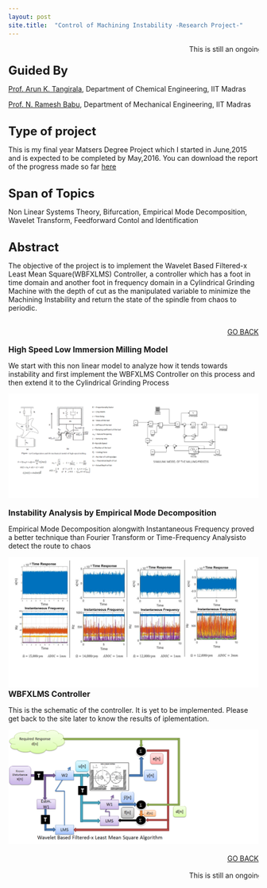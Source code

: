 ```yaml
---
layout: post
site.title:  "Control of Machining Instability -Research Project-"
---
```

<marquee>This is still an ongoing project. Please look back later for updates</marquee>
<br>
<br>
<font size="5"><b>Guided By</b></font>
<p><a href="http://arunkt.wix.com/homepage">Prof. Arun K. Tangirala</a>, Department of Chemical Engineering, IIT Madras</p>
<p><a href="https://mech.iitm.ac.in/Faculty/nrb/home.php">Prof. N. Ramesh Babu</a>, Department of Mechanical Engineering, IIT Madras</p>
<br>
<font size="5"><b>Type of project</b></font>
<p>This is my final year Matsers Degree Project which I started in June,2015 and is expected to be completed by May,2016. You can download the report of the progress made so far <a href="\Control of Machining Instability.pdf" download>here</a></p>
<br>
<font size="5"><b>Span of Topics</b></font>
<p>Non Linear Systems Theory, Bifurcation, Empirical Mode Decomposition,
Wavelet Transform, Feedforward Contol and Identification</p>
<br>
<font size="5"><b>Abstract</b></font>
<p>The objective of the project is to implement the Wavelet Based Filtered-x Least Mean Square(WBFXLMS) Controller, a controller which has a foot in time domain and another foot in frequency domain in a Cylindrical Grinding Machine with the depth of cut as the manipulated variable to minimize the Machining Instability and return the state of the spindle from chaos to periodic.</p>
<br>
<div align="right"><a href="/project.html">GO BACK</a></div>
<br>
<font size="3"><b>High Speed Low Immersion Milling Model</b></font>
<p>We start with this non linear model to analyze how it tends towards instability and first implement the WBFXLMS Controller on this process and then extend it to the Cylindrical Grinding Process</p>
<section role="banner">
  <img src="/img/milling.png" />
</section>
<br>
<font size="3"><b>Instability Analysis by Empirical Mode Decomposition</b></font>
<p>Empirical Mode Decomposition alongwith Instantaneous Frequency proved a better technique than Fourier Transform or Time-Frequency Analysisto detect the route to chaos</p>
<section role="banner">
  <img src="/img/millcut.png" />
</section>
<font size="3"><b>WBFXLMS Controller</b></font>
<p>This is the schematic of the controller. It is yet to be implemented. Please get back to the site later to know the results of iplementation.</p>
<section role="banner" align="center">
<center><img src="/img/wbfxlms.png" /></center>
</section>
<br>
<div align="right"><a href="/project.html">GO BACK</a></div>
<br>
<marquee>This is still an ongoing project. Please look back later for updates</marquee>
